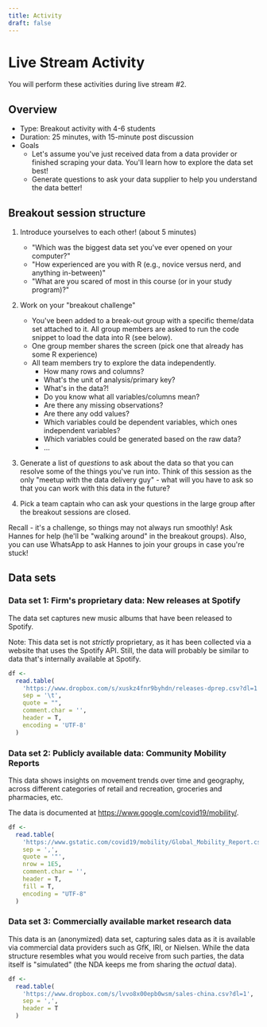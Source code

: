 ```yaml
---
title: Activity
draft: false
---
```


# Live Stream Activity

You will perform these activities during live stream #2.

## Overview

- Type: Breakout activity with 4-6   students
- Duration: 25 minutes, with 15-minute post discussion
- Goals
  - Let's assume you've just received data from a data provider or finished scraping your data. You'll learn how to explore the data set best!
  - Generate questions to ask your data supplier to help you understand the data better!

## Breakout session structure

1. Introduce yourselves to each other! (about 5 minutes)
    - "Which was the biggest data set you've ever opened on your computer?"
    - "How experienced are you with R (e.g., novice versus nerd, and anything in-between)"
    - "What are you scared of most in this course (or in your study program)?"
2. Work on your "breakout challenge"
    - You've been added to a break-out group with a specific theme/data set attached to it. All group members are asked to run the code snippet to load the data into R (see below).
    - One group member shares the screen (pick one that already has some R experience)
    - All team members try to explore the data independently.
      - How many rows and columns?
      - What's the unit of analysis/primary key?
      - What's in the data?!
      - Do you know what all variables/columns mean?
      - Are there any missing observations?
      - Are there any odd values?
      - Which variables could be dependent variables, which ones independent variables?
      - Which variables could be generated based on the raw data?
      - ...

3. Generate a list of *questions* to ask about the data so that you can resolve some of the things you've run into. Think of this session as the only "meetup with the data delivery guy" - what will you have to ask so that you can work with this data in the future?

4. Pick a team captain who can ask your questions in the large group after the breakout sessions are closed.

Recall - it's a challenge, so things may not always run smoothly! Ask Hannes for help (he'll be "walking around" in the breakout groups). Also, you can use WhatsApp to ask Hannes to join your groups in case you're stuck!


## Data sets

### Data set 1: Firm's proprietary data: New releases at Spotify

The data set captures new music albums that have been released to Spotify.

Note: This data set is not *strictly* proprietary, as it has been collected via a website that uses the Spotify API. Still, the data will probably be similar to data that's internally available at Spotify.

```r
df <-
  read.table(
    'https://www.dropbox.com/s/xuskz4fnr9byhdn/releases-dprep.csv?dl=1',
    sep = '\t',
    quote = "",
    comment.char = '',
    header = T,
    encoding = 'UTF-8'
  )
```

### Data set 2: Publicly available data: Community Mobility Reports

This data shows insights on movement trends over time and geography, across different categories of retail and recreation, groceries and pharmacies, etc.

The data is documented at https://www.google.com/covid19/mobility/.


```r
df <-
  read.table(
    'https://www.gstatic.com/covid19/mobility/Global_Mobility_Report.csv',
    sep = ',',
    quote = '"',
    nrow = 1E5,
    comment.char = '',
    header = T,
    fill = T,
    encoding = "UTF-8"
  )
```

### Data set 3: Commercially available market research data

This data is an (anonymized) data set, capturing sales data as it is available via commercial data providers such as GfK, IRI, or Nielsen. While the data structure resembles what you would receive from such parties, the data itself is "simulated" (the NDA keeps me from sharing the *actual* data).

```r
df <-
  read.table(
    'https://www.dropbox.com/s/lvvo8x00epb0wsm/sales-china.csv?dl=1',
    sep = ',',
    header = T
  )
```
